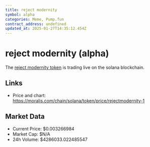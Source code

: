 ```yaml
---
title: reject modernity
symbol: alpha
categories: Meme, Pump.fun
contract_address: undefined
updated_at: 2025-01-27T14:35:12.454Z
---
```


# reject modernity (alpha)
The [reject modernity token](https://moralis.com/chain/solana/token/price/rejectmodernity-1) is trading live on the solana blockchain.

## Links
- Price and chart: https://moralis.com/chain/solana/token/price/rejectmodernity-1

## Market Data
- Current Price: $0.003266984
- Market Cap: $N/A
- 24h Volume: $4286033.022485547
